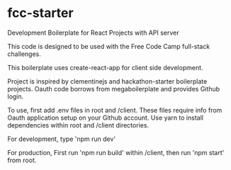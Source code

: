 # fcc-starter
Development Boilerplate for React Projects with API server

This code is designed to be used with the Free Code Camp full-stack challenges.

This boilerplate uses create-react-app for client side development.

Project is inspired by clementinejs and hackathon-starter boilerplate projects.
Oauth code borrows from megaboilerplate and provides Github login.

To use, first add .env files in root and /client. These files require info from Oauth application setup on your Github account.
Use yarn to install dependencies within root and /client directories. 

For development, type 'npm run dev'

For production, First run 'npm run build' within /client, then run 'npm start' from root.
